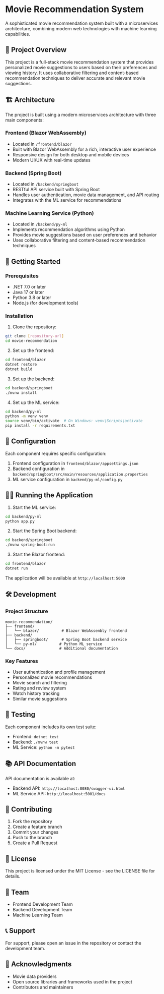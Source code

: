 # Movie Recommendation System

A sophisticated movie recommendation system built with a microservices architecture, combining modern web technologies with machine learning capabilities.

## 🎯 Project Overview

This project is a full-stack movie recommendation system that provides personalized movie suggestions to users based on their preferences and viewing history. It uses collaborative filtering and content-based recommendation techniques to deliver accurate and relevant movie suggestions.

## 🏗️ Architecture

The project is built using a modern microservices architecture with three main components:

### Frontend (Blazor WebAssembly)
- Located in `/frontend/blazor`
- Built with Blazor WebAssembly for a rich, interactive user experience
- Responsive design for both desktop and mobile devices
- Modern UI/UX with real-time updates

### Backend (Spring Boot)
- Located in `/backend/springboot`
- RESTful API service built with Spring Boot
- Handles user authentication, movie data management, and API routing
- Integrates with the ML service for recommendations

### Machine Learning Service (Python)
- Located in `/backend/py-ml`
- Implements recommendation algorithms using Python
- Provides movie suggestions based on user preferences and behavior
- Uses collaborative filtering and content-based recommendation techniques

## 🚀 Getting Started

### Prerequisites
- .NET 7.0 or later
- Java 17 or later
- Python 3.8 or later
- Node.js (for development tools)

### Installation

1. Clone the repository:
```bash
git clone [repository-url]
cd movie-recommendation
```

2. Set up the frontend:
```bash
cd frontend/blazor
dotnet restore
dotnet build
```

3. Set up the backend:
```bash
cd backend/springboot
./mvnw install
```

4. Set up the ML service:
```bash
cd backend/py-ml
python -m venv venv
source venv/bin/activate  # On Windows: venv\Scripts\activate
pip install -r requirements.txt
```

## 🔧 Configuration

Each component requires specific configuration:

1. Frontend configuration in `frontend/blazor/appsettings.json`
2. Backend configuration in `backend/springboot/src/main/resources/application.properties`
3. ML service configuration in `backend/py-ml/config.py`

## 🏃‍♂️ Running the Application

1. Start the ML service:
```bash
cd backend/py-ml
python app.py
```

2. Start the Spring Boot backend:
```bash
cd backend/springboot
./mvnw spring-boot:run
```

3. Start the Blazor frontend:
```bash
cd frontend/blazor
dotnet run
```

The application will be available at `http://localhost:5000`

## 🛠️ Development

### Project Structure
```
movie-recommendation/
├── frontend/
│   └── blazor/          # Blazor WebAssembly frontend
├── backend/
│   ├── springboot/      # Spring Boot backend service
│   └── py-ml/          # Python ML service
└── docs/               # Additional documentation
```

### Key Features
- User authentication and profile management
- Personalized movie recommendations
- Movie search and filtering
- Rating and review system
- Watch history tracking
- Similar movie suggestions

## 🧪 Testing

Each component includes its own test suite:

- Frontend: `dotnet test`
- Backend: `./mvnw test`
- ML Service: `python -m pytest`

## 📚 API Documentation

API documentation is available at:
- Backend API: `http://localhost:8080/swagger-ui.html`
- ML Service API: `http://localhost:5001/docs`

## 🤝 Contributing

1. Fork the repository
2. Create a feature branch
3. Commit your changes
4. Push to the branch
5. Create a Pull Request

## 📄 License

This project is licensed under the MIT License - see the LICENSE file for details.

## 👥 Team

- Frontend Development Team
- Backend Development Team
- Machine Learning Team

## 📞 Support

For support, please open an issue in the repository or contact the development team.

## 🙏 Acknowledgments

- Movie data providers
- Open source libraries and frameworks used in the project
- Contributors and maintainers
